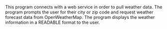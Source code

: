 This program connects with a web service in order to pull weather data. The program prompts the user for their city or zip code and request weather forecast data from OpenWeatherMap. The program displays the weather information in a READABLE format to the user.
